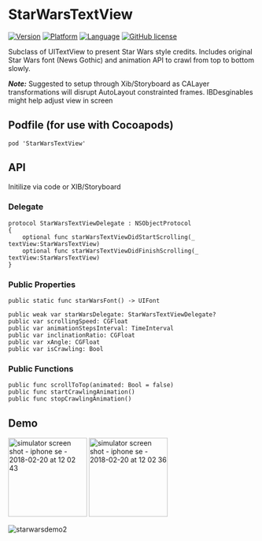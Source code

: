 # StarWarsTextView

[![Version](https://img.shields.io/cocoapods/v/StarWarsTextView.svg)](http://cocoapods.org/pods/StarWarsTextView)
[![Platform](https://img.shields.io/badge/platform-iOS-blue.svg)](https://github.com/PauliusVindzigelskis/StarWarsTextView)
[![Language](https://img.shields.io/badge/language-Swift-blue.svg)](https://github.com/PauliusVindzigelskis/StarWarsTextView)
[![GitHub license](https://img.shields.io/badge/license-MIT-blue.svg)](https://raw.githubusercontent.com/PauliusVindzigelskis/NGSTutorial/master/LICENSE)

Subclass of UITextView to present Star Wars style credits. 
Includes original Star Wars font (News Gothic) and animation API to crawl from top to bottom slowly.

<b><i>Note:</i></b> Suggested to setup through Xib/Storyboard as CALayer transformations will disrupt AutoLayout constrainted frames. IBDesginables might help adjust view in screen

## Podfile (for use with Cocoapods)
`pod 'StarWarsTextView' `

## API

Initilize via code or XIB/Storyboard

### Delegate

    protocol StarWarsTextViewDelegate : NSObjectProtocol
    {
        optional func starWarsTextViewDidStartScrolling(_ textView:StarWarsTextView)
        optional func starWarsTextViewDidFinishScrolling(_ textView:StarWarsTextView)
    }

### Public Properties
    public static func starWarsFont() -> UIFont
    
    public weak var starWarsDelegate: StarWarsTextViewDelegate?
    public var scrollingSpeed: CGFloat
    public var animationStepsInterval: TimeInterval
    public var inclinationRatio: CGFloat
    public var xAngle: CGFloat
    public var isCrawling: Bool

### Public Functions

    public func scrollToTop(animated: Bool = false)
    public func startCrawlingAnimation()
    public func stopCrawlingAnimation()

## Demo
<img width="160" alt="simulator screen shot - iphone se - 2018-02-20 at 12 02 43" src="https://user-images.githubusercontent.com/2383901/36440789-2e6d45a2-1636-11e8-88d4-0a595d786104.png"> <img width="160" alt="simulator screen shot - iphone se - 2018-02-20 at 12 02 36" src="https://user-images.githubusercontent.com/2383901/36440790-2e790c5c-1636-11e8-89ae-87726b30f98c.png">


![starwarsdemo2](https://user-images.githubusercontent.com/2383901/36433632-910386e0-1622-11e8-8915-4e68ae656fd0.gif)
